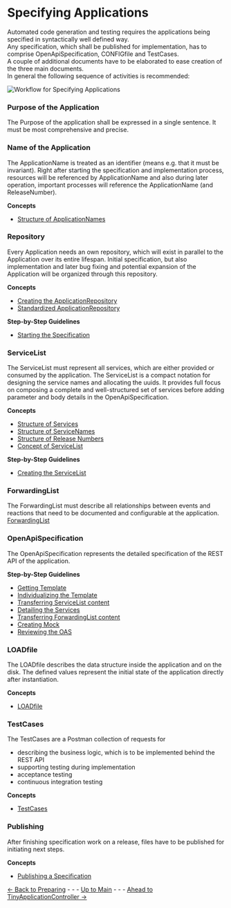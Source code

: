 # Specifying Applications

Automated code generation and testing requires the applications being specified in syntactically well defined way.  
Any specification, which shall be published for implementation, has to comprise OpenApiSpecification, CONFIGfile and TestCases.  
A couple of additional documents have to be elaborated to ease creation of the three main documents.  
In general the following sequence of activities is recommended:

![Workflow for Specifying Applications](https://user-images.githubusercontent.com/57349523/175539673-fc620814-681f-48b2-8e42-8063afc855be.jpg)


### Purpose of the Application

The Purpose of the application shall be expressed in a single sentence. It must be most comprehensive and precise.


### Name of the Application

The ApplicationName is treated as an identifier (means e.g. that it must be invariant).
Right after starting the specification and implementation process, resources will be referenced by ApplicationName and also during later operation, important processes will reference the ApplicationName (and ReleaseNumber).  

**Concepts**
* [Structure of ApplicationNames](./StructureOfApplicationNames/StructureOfApplicationNames.md)


### Repository
Every Application needs an own repository, which will exist in parallel to the Application over its entire lifespan. Initial specification, but also implementation and later bug fixing and potential expansion of the Application will be organized through this repository.

**Concepts**
* [Creating the ApplicationRepository](./CreatingApplicationRepository/CreatingApplicationRepository.md)
* [Standardized ApplicationRepository](./StandardizedApplicationRepository/StandardizedApplicationRepository.md)

**Step-by-Step Guidelines**
* [Starting the Specification](./StartingToSpecify/StartingToSpecify.md)


### ServiceList

The ServiceList must represent all services, which are either provided or consumed by the application. The ServiceList is a compact notation for designing the service names and allocating the uuids. It provides full focus on composing a complete and well-structured set of services before adding parameter and body details in the OpenApiSpecification.  

**Concepts**
* [Structure of Services](./StructureOfServices/StructureOfServices.md)
* [Structure of ServiceNames](./StructureOfServiceNames/StructureOfServiceNames.md)
* [Structure of Release Numbers](./StructureOfReleaseNumbers/StructureOfReleaseNumbers.md)
* [Concept of ServiceList](./ConceptOfServiceList/ConceptOfServiceList.md)

**Step-by-Step Guidelines**
* [Creating the ServiceList](./CreatingServiceList/CreatingServiceList.md)


### ForwardingList

The ForwardingList must describe all relationships between events and reactions that need to be documented and configurable at the application.
[ForwardingList](./ForwardingList/ForwardingList.md)

### OpenApiSpecification

The OpenApiSpecification represents the detailed specification of the REST API of the application.

**Step-by-Step Guidelines**
* [Getting Template](./GettingOasTemplate/GettingOasTemplate.md)
* [Individualizing the Template](./IndividualizingOasTemplate/IndividualizingOasTemplate.md)
* [Transferring ServiceList content](./TransferringServiceList/TransferringServiceList.md)
* [Detailing the Services](./DetailingServices/DetailingServices.md)
* [Transferring ForwardingList content](./TransferringForwardingList/TransferringForwardingList.md)
* [Creating Mock](./CreatingMock/CreatingMock.md)
* [Reviewing the OAS](./ReviewingOas/ReviewingOas.md)

### LOADfile

The LOADfile describes the data structure inside the application and on the disk. The defined values represent the initial state of the application directly after instantiation.

**Concepts**
* [LOADfile](./LoadFile/LoadFile.md)

### TestCases

The TestCases are a Postman collection of requests for 
  * describing the business logic, which is to be implemented behind the REST API
  * supporting testing during implementation
  * acceptance testing
  * continuous integration testing

**Concepts**
* [TestCases](./TestCases/TestCases.md)

### Publishing

After finishing specification work on a release, files have to be published for initiating next steps.

**Concepts**
* [Publishing a Specification](./PublishingSpecification/PublishingSpecification.md)


[<- Back to Preparing](../PreparingSpecifying/PreparingSpecifying.md) - - - [Up to Main](../Main.md) - - - [Ahead to TinyApplicationController ->](../TinyApplicationController/TinyApplicationController.md)
